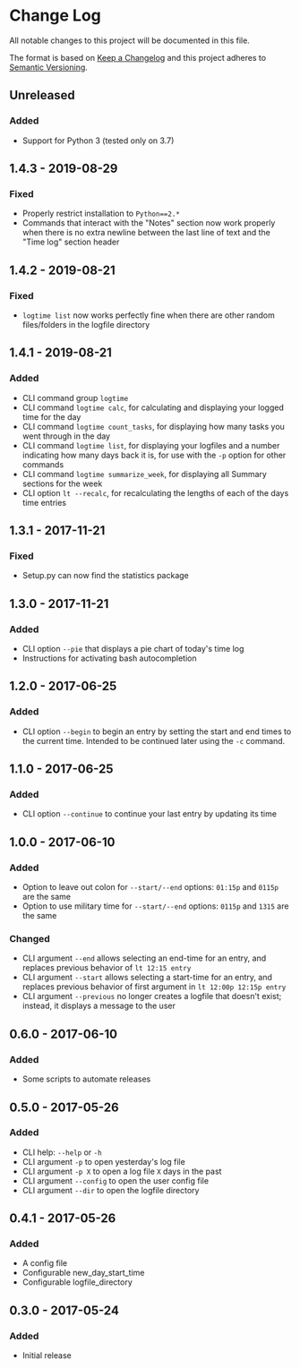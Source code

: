# Change Log
All notable changes to this project will be documented in this file.

The format is based on [Keep a Changelog](http://keepachangelog.com/)
and this project adheres to [Semantic Versioning](http://semver.org/).

## Unreleased
### Added
- Support for Python 3 (tested only on 3.7)

## 1.4.3 - 2019-08-29
### Fixed
- Properly restrict installation to `Python==2.*`
- Commands that interact with the "Notes" section now work properly when there is no extra newline between the last line of text and the "Time log" section header

## 1.4.2 - 2019-08-21
### Fixed
- `logtime list` now works perfectly fine when there are other random files/folders in the logfile directory

## 1.4.1 - 2019-08-21
### Added
- CLI command group `logtime`
- CLI command `logtime calc`, for calculating and displaying your logged time for the day
- CLI command `logtime count_tasks`, for displaying how many tasks you went through in the day
- CLI command `logtime list`, for displaying your logfiles and a number indicating how many days back it is, for use with the `-p` option for other commands
- CLI command `logtime summarize_week`, for displaying all Summary sections for the week
- CLI option `lt --recalc`, for recalculating the lengths of each of the days time entries

## 1.3.1 - 2017-11-21
### Fixed
- Setup.py can now find the statistics package

## 1.3.0 - 2017-11-21
### Added
- CLI option `--pie` that displays a pie chart of today's time log
- Instructions for activating bash autocompletion

## 1.2.0 - 2017-06-25
### Added
- CLI option `--begin` to begin an entry by setting the start and end times to the current time. Intended to be continued later using the `-c` command.

## 1.1.0 - 2017-06-25
### Added
- CLI option `--continue` to continue your last entry by updating its time

## 1.0.0 - 2017-06-10
### Added
- Option to leave out colon for `--start/--end` options: `01:15p` and `0115p` are the same
- Option to use military time for `--start/--end` options: `0115p` and `1315` are the same

### Changed
- CLI argument `--end` allows selecting an end-time for an entry, and replaces previous behavior of `lt 12:15 entry`
- CLI argument `--start` allows selecting a start-time for an entry, and replaces previous behavior of first argument in `lt 12:00p 12:15p entry`
- CLI argument `--previous` no longer creates a logfile that doesn't exist; instead, it displays a message to the user

## 0.6.0 - 2017-06-10
### Added
- Some scripts to automate releases

## 0.5.0 - 2017-05-26
### Added
- CLI help: `--help` or `-h`
- CLI argument `-p` to open yesterday's log file
- CLI argument `-p X` to open a log file `X` days in the past
- CLI argument `--config` to open the user config file
- CLI argument `--dir` to open the logfile directory

## 0.4.1 - 2017-05-26
### Added
- A config file
- Configurable new_day_start_time
- Configurable logfile_directory

## 0.3.0 - 2017-05-24
### Added
- Initial release
